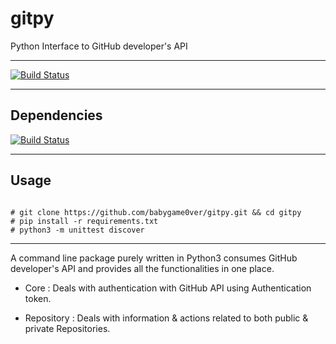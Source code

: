 
# gitpy

Python Interface to GitHub developer's API

---

[![Build Status](https://travis-ci.org/babygame0ver/gitpy.svg?branch=master)](https://travis-ci.org/babygame0ver/gitpy)

---

## Dependencies

[![Build Status](https://pypip.in/d/requests/badge.svg)](https://pypi.python.org/pypi/requests/)

---

## Usage

```

# git clone https://github.com/babygame0ver/gitpy.git && cd gitpy
# pip install -r requirements.txt
# python3 -m unittest discover

```

---
A command line package purely written in Python3 consumes GitHub developer's API and provides all the functionalities in one place.

* Core : Deals with authentication with GitHub API using Authentication token.

* Repository : Deals with information & actions related to both public & private Repositories.
